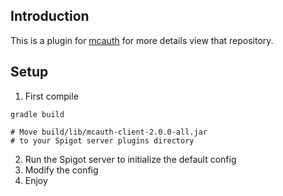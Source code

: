 ## Introduction
This is a plugin for [mcauth](https://github.com/dhghf/mcauth)
for more details view that repository.


## Setup
 1. First compile
```shell script
gradle build

# Move build/lib/mcauth-client-2.0.0-all.jar 
# to your Spigot server plugins directory
```
 2. Run the Spigot server to initialize the default config
 3. Modify the config
 4. Enjoy
